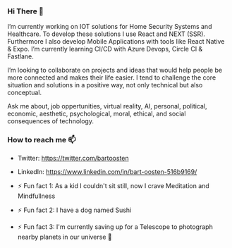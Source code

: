 ### Hi There 👋

I’m currently working on IOT solutions for Home Security Systems and Healthcare. To develop these solutions I use React and NEXT (SSR). Furthermore I also develop Mobile Applications with tools like React Native & Expo. I’m currently learning CI/CD with Azure Devops, Circle CI & Fastlane.

I’m looking to collaborate on projects and ideas that would help people be more connected and makes their life easier. I tend to challenge the core situation and solutions in a positive way, not only technical but also conceptual.

Ask me about, job oppertunities, virtual reality, AI, personal, political, economic, aesthetic, psychological, moral, ethical, and social consequences of technology.

### How to reach me 📫

- Twitter: https://twitter.com/bartoosten 
- LinkedIn: https://www.linkedin.com/in/bart-oosten-516b9169/

- ⚡ Fun fact 1: As a kid I couldn't sit still, now I crave Meditation and Mindfullness
- ⚡ Fun fact 2: I have a dog named Sushi
- ⚡ Fun fact 3: I'm currently saving up for a Telescope to photograph nearby planets in our universe 🌌

<!--
**bartoosten/bartoosten** is a ✨ _special_ ✨ repository because its `README.md` (this file) appears on your GitHub profile.

Here are some ideas to get you started:

- 🔭 I’m currently working on ...
- 🌱 I’m currently learning ...
- 👯 I’m looking to collaborate on ...
- 🤔 I’m looking for help with ...
- 💬 Ask me about ...
- 📫 How to reach me: ...
- 😄 Pronouns: ...
- ⚡ Fun fact: ...

- 🔭 I’m currently working on IOT solutions for Home Security Systems and Healthcare. To develop these solutions I use React and NEXT (SSR). Furthermore I also develop Mobile Applications with tools like React Native & Expo.
- 🌱 I’m currently learning CI/CD with Azure Devops, Circle CI & Fastlane.
- 👯 I’m looking to collaborate on projects and ideas that would help people be more connected and makes their life easier. I tend to challenge the core situation and solutions in a positive way, not only technical but also conceptual.
- 🤔 I’m looking for help with better understanding complex backend solutions, like Design Patterns in C#; With the purpose of getting a more complete picture of the technical landscape.
- 💬 Ask me about, job oppertunities, virtual reality, AI, personal, political, economic, aesthetic, psychological, moral, ethical, and social consequences of technology.
- 📫 How to reach me: https://twitter.com/bartoosten or https://www.linkedin.com/in/bart-oosten-516b9169/
- 😄 Pronouns: He/Him/His/Himself
- ⚡ Fun fact 1: As a kid I couldn't sit still, now I crave Meditation and Mindfullness 🧘‍♂️
- ⚡ Fun fact 2: I have a dog named Sushi 🐶 🍣
- ⚡ Fun fact 3: I have a driver license 🚗
-->
